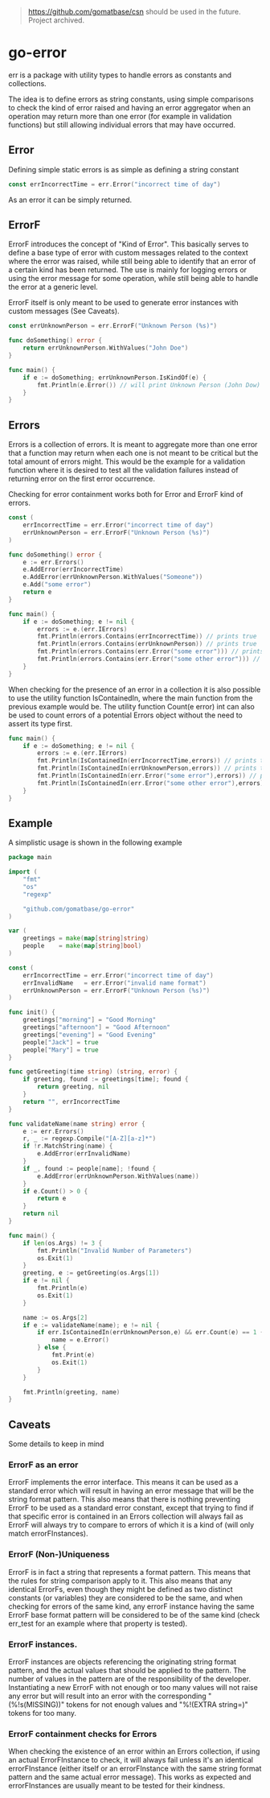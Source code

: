 > https://github.com/gomatbase/csn should be used in the future. Project archived.

# go-error

err is a package with utility types to handle errors as constants and collections.

The idea is to define errors as string constants, using simple comparisons to check the kind
of error raised and having an error aggregator when an operation may return more than one error
(for example in validation functions) but still allowing individual errors that may have occurred.

## Error

Defining simple static errors is as simple as defining a string constant

```go
const errIncorrectTime = err.Error("incorrect time of day")
```

As an error it can be simply returned.

## ErrorF

ErrorF introduces the concept of "Kind of Error". This basically serves to define a base type of error with custom messages related to the
context where the error was raised, while still being able to identify that an error of a certain kind has been returned. The use is mainly
for logging errors or using the error message for some operation, while still being able to handle the error at a generic level.

ErrorF itself is only meant to be used to generate error instances with custom messages (See Caveats).

```go
const errUnknownPerson = err.ErrorF("Unknown Person (%s)")

func doSomething() error {
	return errUnknownPerson.WithValues("John Doe")
}

func main() {
	if e := doSomething; errUnknownPerson.IsKindOf(e) {
	    fmt.Println(e.Error()) // will print Unknown Person (John Dow)
    }
}
```

## Errors

Errors is a collection of errors. It is meant to aggregate more than one error that a function may return when each one is not meant to
be critical but the total amount of errors might. This would be the example for a validation function where it is desired to test all
the validation failures instead of returning error on the first error occurrence.

Checking for error containment works both for Error and ErrorF kind of errors.

```go
const (
    errIncorrectTime = err.Error("incorrect time of day")
    errUnknownPerson = err.ErrorF("Unknown Person (%s)")
)

func doSomething() error {
	e := err.Errors()
	e.AddError(errIncorrectTime)
	e.AddError(errUnknownPerson.WithValues("Someone"))
	e.Add("some error")
	return e
}

func main() {
	if e := doSomething; e != nil {
		errors := e.(err.IErrors)
		fmt.Println(errors.Contains(errIncorrectTime)) // prints true 
		fmt.Println(errors.Contains(errUnknownPerson)) // prints true 
		fmt.Println(errors.Contains(err.Error("some error"))) // prints true 
		fmt.Println(errors.Contains(err.Error("some other error"))) // prints false
	}
}
```

When checking for the presence of an error in a collection it is also possible to use the utility function IsContainedIn,
where the main function from the previous example would be. The utility function Count(e error) int can also be used to 
count errors of a potential Errors object without the need to assert its type first.

```go
func main() {
	if e := doSomething; e != nil {
		errors := e.(err.IErrors)
		fmt.Println(IsContainedIn(errIncorrectTime,errors)) // prints true 
		fmt.Println(IsContainedIn(errUnknownPerson,errors)) // prints true 
		fmt.Println(IsContainedIn(err.Error("some error"),errors)) // prints true 
		fmt.Println(IsContainedIn(err.Error("some other error"),errors)) // prints false
	}
}
```


## Example
A simplistic usage is shown in the following example

```go
package main

import (
	"fmt"
	"os"
	"regexp"

	"github.com/gomatbase/go-error"
)

var (
	greetings = make(map[string]string)
	people    = make(map[string]bool)
)

const (
	errIncorrectTime = err.Error("incorrect time of day")
	errInvalidName   = err.Error("invalid name format")
	errUnknownPerson = err.ErrorF("Unknown Person (%s)")
)

func init() {
	greetings["morning"] = "Good Morning"
	greetings["afternoon"] = "Good Afternoon"
	greetings["evening"] = "Good Evening"
	people["Jack"] = true
	people["Mary"] = true
}

func getGreeting(time string) (string, error) {
	if greeting, found := greetings[time]; found {
		return greeting, nil
	}
	return "", errIncorrectTime
}

func validateName(name string) error {
	e := err.Errors()
	r, _ := regexp.Compile("[A-Z][a-z]*")
	if !r.MatchString(name) {
		e.AddError(errInvalidName)
	}
	if _, found := people[name]; !found {
		e.AddError(errUnknownPerson.WithValues(name))
	}
	if e.Count() > 0 {
		return e
	}
	return nil
}

func main() {
	if len(os.Args) != 3 {
		fmt.Println("Invalid Number of Parameters")
		os.Exit(1)
	}
	greeting, e := getGreeting(os.Args[1])
	if e != nil {
		fmt.Println(e)
		os.Exit(1)
	}

	name := os.Args[2]
	if e := validateName(name); e != nil {
		if err.IsContainedIn(errUnknownPerson,e) && err.Count(e) == 1 {
			name = e.Error()
		} else {
			fmt.Print(e)
			os.Exit(1)
		}
	}

	fmt.Println(greeting, name)
}
```

## Caveats
Some details to keep in mind

### ErrorF as an error
ErrorF implements the error interface. This means it can be used as a standard error which will result in having an error message that
will be the string format pattern. This also means that there is nothing preventing ErrorF to be used as a standard error constant, except
that trying to find if that specific error is contained in an Errors collection will always fail as ErrorF will always try to compare
to errors of which it is a kind of (will only match errorFInstances).

### ErrorF (Non-)Uniqueness
ErrorF is in fact a string that represents a format pattern. This means that the rules for string comparison apply to it. This also means
that any identical ErrorFs, even though they might be defined as two distinct constants (or variables) they are considered to be the same,
and when checking for errors of the same kind, any errorF instance having the same ErrorF base format pattern will be considered to be of
the same kind (check err_test for an example where that property is tested).

### ErrorF instances.
ErrorF instances are objects referencing the originating string format pattern, and the actual values that should be applied to the pattern.
The number of values in the pattern are of the responsibility of the developer. Instantiating a new ErrorF with not enough or too many values
will not raise any error but will result into an error with the corresponding "(%!s(MISSING))" tokens for not enough values and
"%!(EXTRA string=)" tokens for too many.

### ErrorF containment checks for Errors
When checking the existence of an error within an Errors collection, if using an actual ErrorFInstance to check, it will always fail unless
it's an identical errorFInstance (either itself or an errorFInstance with the same string format pattern and the same actual error message).
This works as expected and errorFInstances are usually meant to be tested for their kindness.
